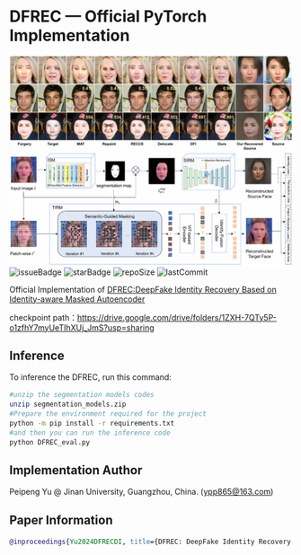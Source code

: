 # DFREC &mdash; Official PyTorch Implementation

![](./assets/teaser.png)
![](./assets/framework.png)
![issueBadge](https://img.shields.io/github/issues/botianzhe/DFREC)   ![starBadge](https://img.shields.io/github/stars/botianzhe/DFREC)   ![repoSize](https://img.shields.io/github/repo-size/botianzhe/DFREC)  ![lastCommit](https://img.shields.io/github/last-commit/botianzhe/DFREC) 

Official Implementation of [DFREC:DeepFake Identity Recovery Based on Identity-aware Masked Autoencoder](https://openreview.net/pdf?id=nxVUqDXJZG)

checkpoint path：https://drive.google.com/drive/folders/1ZXH-7QTy5P-o1zfhY7myUeTIhXUj_JmS?usp=sharing

## Inference
To inference the DFREC, run this command:

```bash
#unzip the segmentation models codes
unzip segmentation_models.zip
#Prepare the environment required for the project
python -m pip install -r requirements.txt
#and then you can run the inference code
python DFREC_eval.py
```

## Implementation Author

Peipeng Yu @ Jinan University, Guangzhou, China. (ypp865@163.com)

## Paper Information

```bibtex
@inproceedings{Yu2024DFRECDI, title={DFREC: DeepFake Identity Recovery Based on Identity-aware Masked Autoencoder}, author={Peipeng Yu and Hui Gao and Zhitao Huang and Zhihua Xia and Chip-Hong Chang}, year={2024}, url={https://api.semanticscholar.org/CorpusID:274610259} }
```

